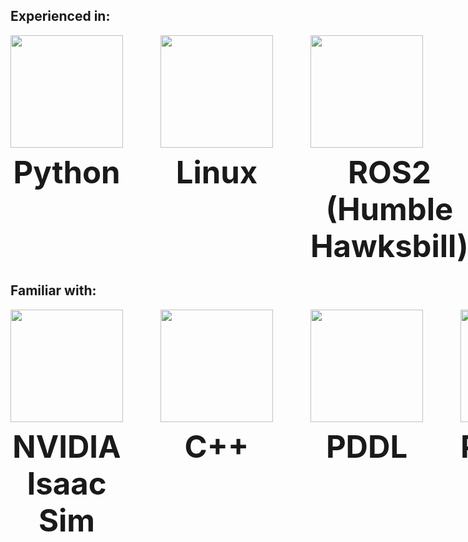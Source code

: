 ## Experienced in:
<p align="left" style="display: flex; gap: 60px;">
  <span style="display: inline-block; text-align: center;">
    <img src="https://cdn.jsdelivr.net/gh/devicons/devicon/icons/python/python-original.svg" width="180" height="180" style="display: block;" />
    <span style="font-size: 3.5em; font-weight: bold; display: block; margin-top: 10px;">Python</span>
  </span>
  <span style="display: inline-block; text-align: center;">
    <img src="https://upload.wikimedia.org/wikipedia/commons/3/35/Tux.svg" width="180" height="180" style="display: block;" />
    <span style="font-size: 3.5em; font-weight: bold; display: block; margin-top: 10px;">Linux</span>
  </span>
  <span style="display: inline-block; text-align: center;">
    <img src="https://us1.discourse-cdn.com/flex022/uploads/ros/original/2X/e/e2b80a2e45b12a397dbfebddb3abe92a1b4ce921.png" width="180" height="180" style="display: block;" />
    <span style="font-size: 3.5em; font-weight: bold; display: block; margin-top: 10px;">ROS2 (Humble Hawksbill)</span>
  </span>
</p>

## Familiar with:
<p align="left" style="display: flex; gap: 60px;">
  <span style="display: inline-block; text-align: center;">
    <img src="https://avatars.githubusercontent.com/u/157846462?s=200&v=4" width="180" height="180" style="display: block;" />
    <span style="font-size: 3.5em; font-weight: bold; display: block; margin-top: 10px;">NVIDIA Isaac Sim</span>
  </span>
  <span style="display: inline-block; text-align: center;">
    <img src="https://cdn.jsdelivr.net/gh/devicons/devicon/icons/cplusplus/cplusplus-original.svg" width="180" height="180" style="display: block;" />
    <span style="font-size: 3.5em; font-weight: bold; display: block; margin-top: 10px;">C++</span>
  </span>
  <span style="display: inline-block; text-align: center;">
    <img src="https://www.svgrepo.com/show/373957/pddl.svg" width="180" height="180" style="display: block;" />
    <span style="font-size: 3.5em; font-weight: bold; display: block; margin-top: 10px;">PDDL</span>
  </span>
  <span style="display: inline-block; text-align: center;">
    <img src="https://www.pikpng.com/pngl/m/297-2979964_pytorch-first-step-pytorch-logo-png-clipart.png" width="180" height="180" style="display: block;" />
    <span style="font-size: 3.5em; font-weight: bold; display: block; margin-top: 10px;">PyTorch</span>
  </span>
</p>
<!--
**Matero952/Matero952** is a ✨ _special_ ✨ repository because its `README.md` (this file) appears on your GitHub profile.

Here are some ideas to get you started:

- 🔭 I’m currently working on ...
- 🌱 I’m currently learning ...
- 👯 I’m looking to collaborate on ...
- 🤔 I’m looking for help with ...
- 💬 Ask me about ...
- 📫 How to reach me: ...
- 😄 Pronouns: ...
- ⚡ Fun fact: ...
-->
